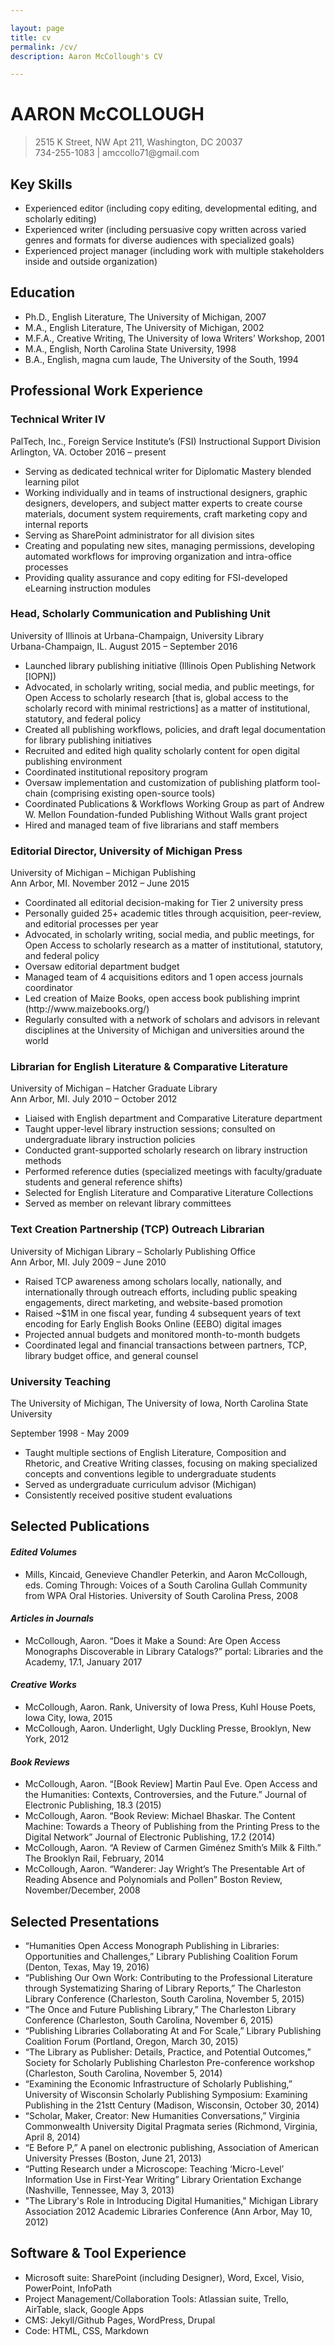 ```yaml
---

layout: page
title: cv
permalink: /cv/
description: Aaron McCollough's CV

---
```


<html xmlns="http://www.w3.org/1999/xhtml">
<head>
  <meta http-equiv="Content-Type" content="text/html; charset=utf-8" />
  <meta http-equiv="Content-Style-Type" content="text/css" />
  <meta name="generator" content="pandoc" />
  <title></title>
  
  <link rel="stylesheet" href="style2.css" type="text/css" />
</head>
<body>
<h1 id="aaron-mccollough">AARON McCOLLOUGH</h1>
<blockquote>
<p>2515 K Street, NW Apt 211, Washington, DC 20037 <br> 734-255-1083 | amccollo71@gmail.com</p>
</blockquote>
<h2 id="key-skills">Key Skills</h2>
<ul>
<li>Experienced editor (including copy editing, developmental editing, and scholarly editing)</li>
<li>Experienced writer (including persuasive copy written across varied genres and formats for diverse audiences with specialized goals)</li>
<li>Experienced project manager (including work with multiple stakeholders inside and outside organization)</li>
</ul>
<h2 id="education">Education</h2>
<ul>
<li>Ph.D., English Literature, The University of Michigan, 2007</li>
<li>M.A., English Literature, The University of Michigan, 2002</li>
<li>M.F.A., Creative Writing, The University of Iowa Writers’ Workshop, 2001</li>
<li>M.A., English, North Carolina State University, 1998</li>
<li>B.A., English, magna cum laude, The University of the South, 1994</li>
</ul>
<h2 id="professional-work-experience">Professional Work Experience</h2>
<h3 id="technical-writer-iv">Technical Writer IV</h3>
<p>PalTech, Inc., Foreign Service Institute’s (FSI) Instructional Support Division <br> Arlington, VA. October 2016 – present</p>
<ul>
<li>Serving as dedicated technical writer for Diplomatic Mastery blended learning pilot</li>
<li>Working individually and in teams of instructional designers, graphic designers, developers, and subject matter experts to create course materials, document system requirements, craft marketing copy and internal reports</li>
<li>Serving as SharePoint administrator for all division sites</li>
<li>Creating and populating new sites, managing permissions, developing automated workflows for improving organization and intra-office processes</li>
<li>Providing quality assurance and copy editing for FSI-developed eLearning instruction modules</li>
</ul>
<h3 id="head-scholarly-communication-and-publishing-unit">Head, Scholarly Communication and Publishing Unit</h3>
<p>University of Illinois at Urbana-Champaign, University Library <br> Urbana-Champaign, IL. August 2015 – September 2016</p>
<ul>
<li>Launched library publishing initiative (Illinois Open Publishing Network [IOPN])</li>
<li>Advocated, in scholarly writing, social media, and public meetings, for Open Access to scholarly research [that is, global access to the scholarly record with minimal restrictions] as a matter of institutional, statutory, and federal policy</li>
<li>Created all publishing workflows, policies, and draft legal documentation for library publishing initiatives</li>
<li>Recruited and edited high quality scholarly content for open digital publishing environment</li>
<li>Coordinated institutional repository program</li>
<li>Oversaw implementation and customization of publishing platform tool-chain (comprising existing open-source tools)</li>
<li>Coordinated Publications &amp; Workflows Working Group as part of Andrew W. Mellon Foundation-funded Publishing Without Walls grant project</li>
<li>Hired and managed team of five librarians and staff members</li>
</ul>
<h3 id="editorial-director-university-of-michigan-press">Editorial Director, University of Michigan Press</h3>
<p>University of Michigan – Michigan Publishing <br> Ann Arbor, MI. November 2012 – June 2015</p>
<ul>
<li>Coordinated all editorial decision-making for Tier 2 university press</li>
<li>Personally guided 25+ academic titles through acquisition, peer-review, and editorial processes per year</li>
<li>Advocated, in scholarly writing, social media, and public meetings, for Open Access to scholarly research as a matter of institutional, statutory, and federal policy<br />
</li>
<li>Oversaw editorial department budget</li>
<li>Managed team of 4 acquisitions editors and 1 open access journals coordinator</li>
<li>Led creation of Maize Books, open access book publishing imprint (http://www.maizebooks.org/)</li>
<li>Regularly consulted with a network of scholars and advisors in relevant disciplines at the University of Michigan and universities around the world</li>
</ul>
<h3 id="librarian-for-english-literature-comparative-literature">Librarian for English Literature &amp; Comparative Literature</h3>
<p>University of Michigan – Hatcher Graduate Library <br> Ann Arbor, MI. July 2010 – October 2012</p>
<ul>
<li>Liaised with English department and Comparative Literature department</li>
<li>Taught upper-level library instruction sessions; consulted on undergraduate library instruction policies</li>
<li>Conducted grant-supported scholarly research on library instruction methods</li>
<li>Performed reference duties (specialized meetings with faculty/graduate students and general reference shifts)</li>
<li>Selected for English Literature and Comparative Literature Collections</li>
<li>Served as member on relevant library committees</li>
</ul>
<h3 id="text-creation-partnership-tcp-outreach-librarian">Text Creation Partnership (TCP) Outreach Librarian</h3>
<p>University of Michigan Library – Scholarly Publishing Office <br> Ann Arbor, MI. July 2009 – June 2010</p>
<ul>
<li>Raised TCP awareness among scholars locally, nationally, and internationally through outreach efforts, including public speaking engagements, direct marketing, and website-based promotion</li>
<li>Raised ~$1M in one fiscal year, funding 4 subsequent years of text encoding for Early English Books Online (EEBO) digital images</li>
<li>Projected annual budgets and monitored month-to-month budgets</li>
<li>Coordinated legal and financial transactions between partners, TCP, library budget office, and general counsel</li>
</ul>
<h3 id="university-teaching">University Teaching</h3>
<p>The University of Michigan, The University of Iowa, North Carolina State University</p>
<p>September 1998 - May 2009</p>
<ul>
<li>Taught multiple sections of English Literature, Composition and Rhetoric, and Creative Writing classes, focusing on making specialized concepts and conventions legible to undergraduate students</li>
<li>Served as undergraduate curriculum advisor (Michigan)</li>
<li>Consistently received positive student evaluations</li>
</ul>
<h2 id="selected-publications">Selected Publications</h2>
<h4 id="edited-volumes"><em>Edited Volumes</em></h4>
<ul>
<li>Mills, Kincaid, Genevieve Chandler Peterkin, and Aaron McCollough, eds. Coming Through: Voices of a South Carolina Gullah Community from WPA Oral Histories. University of South Carolina Press, 2008</li>
</ul>
<h4 id="articles-in-journals"><em>Articles in Journals</em></h4>
<ul>
<li>McCollough, Aaron. “Does it Make a Sound: Are Open Access Monographs Discoverable in Library Catalogs?” portal: Libraries and the Academy, 17.1, January 2017</li>
</ul>
<h4 id="creative-works"><em>Creative Works</em></h4>
<ul>
<li>McCollough, Aaron. Rank, University of Iowa Press, Kuhl House Poets, Iowa City, Iowa, 2015</li>
<li>McCollough, Aaron. Underlight, Ugly Duckling Presse, Brooklyn, New York, 2012</li>
</ul>
<h4 id="book-reviews"><em>Book Reviews</em></h4>
<ul>
<li>McCollough, Aaron. “[Book Review] Martin Paul Eve. Open Access and the Humanities: Contexts, Controversies, and the Future.” Journal of Electronic Publishing, 18.3 (2015)</li>
<li>McCollough, Aaron. “Book Review: Michael Bhaskar. The Content Machine: Towards a Theory of Publishing from the Printing Press to the Digital Network” Journal of Electronic Publishing, 17.2 (2014)</li>
<li>McCollough, Aaron. “A Review of Carmen Giménez Smith’s Milk &amp; Filth.” The Brooklyn Rail, February, 2014</li>
<li>McCollough, Aaron. “Wanderer: Jay Wright’s The Presentable Art of Reading Absence and Polynomials and Pollen” Boston Review, November/December, 2008</li>
</ul>
<h2 id="selected-presentations">Selected Presentations</h2>
<ul>
<li>“Humanities Open Access Monograph Publishing in Libraries: Opportunities and Challenges,” Library Publishing Coalition Forum (Denton, Texas, May 19, 2016)</li>
<li>“Publishing Our Own Work: Contributing to the Professional Literature through Systematizing Sharing of Library Reports,” The Charleston Library Conference (Charleston, South Carolina, November 5, 2015)</li>
<li>“The Once and Future Publishing Library,” The Charleston Library Conference (Charleston, South Carolina, November 6, 2015)</li>
<li>“Publishing Libraries Collaborating At and For Scale,” Library Publishing Coalition Forum (Portland, Oregon, March 30, 2015)</li>
<li>“The Library as Publisher: Details, Practice, and Potential Outcomes,” Society for Scholarly Publishing Charleston Pre-conference workshop (Charleston, South Carolina, November 5, 2014)</li>
<li>“Examining the Economic Infrastructure of Scholarly Publishing,” University of Wisconsin Scholarly Publishing Symposium: Examining Publishing in the 21stt Century (Madison, Wisconsin, October 30, 2014)</li>
<li>“Scholar, Maker, Creator: New Humanities Conversations,” Virginia Commonwealth University Digital Pragmata series (Richmond, Virginia, April 8, 2014)</li>
<li>“E Before P,” A panel on electronic publishing, Association of American University Presses (Boston, June 21, 2013)</li>
<li>“Putting Research under a Microscope: Teaching ‘Micro-Level’ Information Use in First-Year Writing” Library Orientation Exchange (Nashville, Tennessee, May 3, 2013)</li>
<li>&quot;The Library's Role in Introducing Digital Humanities,&quot; Michigan Library Association 2012 Academic Libraries Conference (Ann Arbor, May 10, 2012)</li>
</ul>
<h2 id="software-tool-experience">Software &amp; Tool Experience</h2>
<ul>
<li>Microsoft suite: SharePoint (including Designer), Word, Excel, Visio, PowerPoint, InfoPath</li>
<li>Project Management/Collaboration Tools: Atlassian suite, Trello, AirTable, slack, Google Apps</li>
<li>CMS: Jekyll/Github Pages, WordPress, Drupal</li>
<li>Code: HTML, CSS, Markdown</li>
</ul>
</body>
</html>
